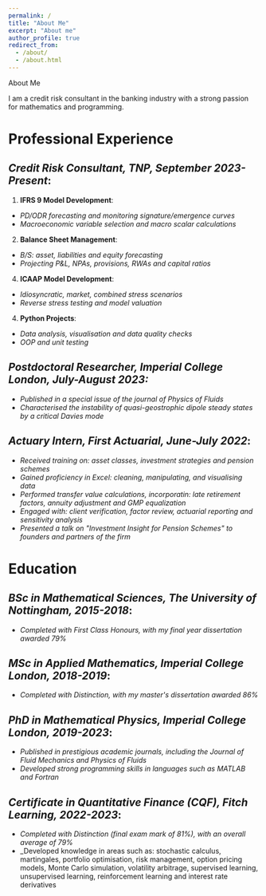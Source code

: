 ```yaml
---
permalink: /
title: "About Me"
excerpt: "About me"
author_profile: true
redirect_from: 
  - /about/
  - /about.html
---
```


About Me

I am a credit risk consultant in the banking industry with a strong passion for mathematics and programming.


# Professional Experience

## _Credit Risk Consultant, TNP, September 2023-Present_:

1. **IFRS 9 Model Development**:
  * _PD/ODR forecasting and monitoring signature/emergence curves_
  * _Macroeconomic variable selection and macro scalar calculations_
2. **Balance Sheet Management**:
  * _B/S: asset, liabilities and equity forecasting_
  * _Projecting P&L, NPAs, provisions, RWAs and capital ratios_
4. **ICAAP Model Development**:
  * _Idiosyncratic, market, combined stress scenarios_
  * _Reverse stress testing and model valuation_
4. **Python Projects**:
  * _Data analysis, visualisation and data quality checks_
  * _OOP and unit testing_

## _Postdoctoral Researcher, Imperial College London, July-August 2023:_

* _Published in a special issue of the journal of Physics of Fluids_
* _Characterised the instability of quasi-geostrophic dipole steady states by a critical Davies mode_

## _Actuary Intern, First Actuarial, June-July 2022_:

* _Received training on: asset classes, investment strategies and pension schemes_
* _Gained proficiency in Excel: cleaning, manipulating, and visualising data_
* _Performed transfer value calculations, incorporatin: late retirement factors, annuity adjustment and GMP equalization_
* _Engaged with: client verification, factor review, actuarial reporting and sensitivity analysis_
* _Presented a talk on "Investment Insight for Pension Schemes" to founders and partners of the firm_

# Education

## _BSc in Mathematical Sciences, The University of Nottingham, 2015-2018_:

* _Completed with First Class Honours, with my final year dissertation awarded 79%_

## _MSc in Applied Mathematics, Imperial College London, 2018-2019_:

* _Completed with Distinction, with my master's dissertation awarded 86%_

## _PhD in Mathematical Physics, Imperial College London, 2019-2023_:

* _Published in prestigious academic journals, including the Journal of Fluid Mechanics and Physics of Fluids_
* _Developed strong programming skills in languages such as MATLAB and Fortran_

## _Certificate in Quantitative Finance (CQF), Fitch Learning, 2022-2023_:

* _Completed with Distinction (final exam mark of 81%), with an overall average of 79%_
* _Developed knowledge in areas such as: stochastic calculus, martingales, portfolio optimisation, risk management, option pricing models, Monte Carlo simulation, volatility arbitrage, supervised learning, unsupervised learning, reinforcement learning and interest rate derivatives
